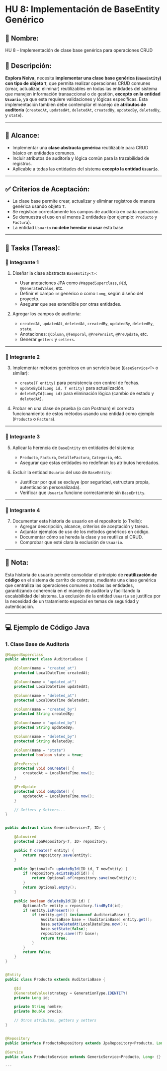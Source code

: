 # HU 8: Implementación de BaseEntity Genérico

## 🧾 Nombre:
HU 8 – Implementación de clase base genérica para operaciones CRUD

## 📄 Descripción:
**Explora Neiva**, necesita **implementar una clase base genérica (`BaseEntity`) con tipo de objeto `T`**, que permita realizar operaciones CRUD comunes (crear, actualizar, eliminar) reutilizables en todas las entidades del sistema que manejen información transaccional o de gestión, **excepto en la entidad `Usuario`**, ya que esta requiere validaciones y lógicas específicas. Esta implementación también debe contemplar el manejo de **atributos de auditoría** (`createdAt`, `updatedAt`, `deletedAt`, `createdBy`, `updatedBy`, `deletedBy`, y `state`).

---

## 🎯 Alcance:
- Implementar una **clase abstracta genérica** reutilizable para CRUD básico en entidades comunes.
- Incluir atributos de auditoría y lógica común para la trazabilidad de registros.
- Aplicable a todas las entidades del sistema **excepto la entidad `Usuario`**.

---

## ✅ Criterios de Aceptación:
- La clase base permite crear, actualizar y eliminar registros de manera genérica usando objeto `T`.
- Se registran correctamente los campos de auditoría en cada operación.
- Se demuestra el uso en al menos 2 entidades (por ejemplo: `Producto` y `Factura`).
- La entidad `Usuario` **no debe heredar ni usar** esta base.

---

## 🧩 Tasks (Tareas):

### 👤 Integrante 1 
1. Diseñar la clase abstracta `BaseEntity<T>`:
   - Usar anotaciones JPA como `@MappedSuperclass`, `@Id`, `@GeneratedValue`, etc.
   - Definir el campo `id` genérico o como `Long`, según diseño del proyecto.
   - Asegurar que sea extendible por otras entidades.

2. Agregar los campos de auditoría:
   - `createdAt`, `updatedAt`, `deletedAt`, `createdBy`, `updatedBy`, `deletedBy`, `state`.
   - Anotaciones: `@Column`, `@Temporal`, `@PrePersist`, `@PreUpdate`, etc.
   - Generar `getters` y `setters`.

---

### 👤 Integrante 2 
3. Implementar métodos genéricos en un servicio base (`BaseService<T>` o similar):
   - `create(T entity)` para persistencia con control de fechas.
   - `updateById(Long id, T entity)` para actualización.
   - `deleteById(Long id)` para eliminación lógica (cambio de estado y `deletedAt`).

4. Probar en una clase de prueba (o con Postman) el correcto funcionamiento de estos métodos usando una entidad como ejemplo (`Producto` o `Factura`).

---

### 👤 Integrante 3 
5. Aplicar la herencia de `BaseEntity` en entidades del sistema:
   - `Producto`, `Factura`, `DetalleFactura`, `Categoria`, etc.
   - Asegurar que estas entidades no redefinan los atributos heredados.

6. Excluir la entidad `Usuario` del uso de `BaseEntity`:
   - Justificar por qué se excluye (por seguridad, estructura propia, autenticación personalizada).
   - Verificar que `Usuario` funcione correctamente sin `BaseEntity`.

---

### 👤 Integrante 4 
7. Documentar esta historia de usuario en el repositorio (o Trello):
   - Agregar descripción, alcance, criterios de aceptación y tareas.
   - Adjuntar ejemplos de uso de los métodos genéricos en código.
   - Documentar cómo se hereda la clase y se reutiliza el CRUD.
   - Comprobar que esté clara la exclusión de `Usuario`.
---

## 📌 Nota:
Esta historia de usuario permite consolidar el principio de **reutilización de código** en el sistema de carrito de compras, mediante una clase genérica que centraliza las operaciones comunes a todas las entidades, garantizando coherencia en el manejo de auditoría y facilitando la escalabilidad del sistema. La exclusión de la entidad `Usuario` se justifica por la necesidad de un tratamiento especial en temas de seguridad y autenticación.

---

## 💻 Ejemplo de Código Java

### 1. Clase Base de Auditoría

```java
@MappedSuperclass
public abstract class AuditoriaBase {

    @Column(name = "created_at")
    protected LocalDateTime createdAt;

    @Column(name = "updated_at")
    protected LocalDateTime updatedAt;

    @Column(name = "deleted_at")
    protected LocalDateTime deletedAt;

    @Column(name = "created_by")
    protected String createdBy;

    @Column(name = "updated_by")
    protected String updatedBy;

    @Column(name = "deleted_by")
    protected String deletedBy;

    @Column(name = "state")
    protected boolean state = true;

    @PrePersist
    protected void onCreate() {
        createdAt = LocalDateTime.now();
    }

    @PreUpdate
    protected void onUpdate() {
        updatedAt = LocalDateTime.now();
    }

    // Getters y Setters...
}


public abstract class GenericService<T, ID> {

    @Autowired
    protected JpaRepository<T, ID> repository;

    public T create(T entity) {
        return repository.save(entity);
    }

    public Optional<T> updateById(ID id, T newEntity) {
        if (repository.existsById(id)) {
            return Optional.of(repository.save(newEntity));
        }
        return Optional.empty();
    }

    public boolean deleteById(ID id) {
        Optional<T> entity = repository.findById(id);
        if (entity.isPresent()) {
            if (entity.get() instanceof AuditoriaBase) {
                AuditoriaBase base = (AuditoriaBase) entity.get();
                base.setDeletedAt(LocalDateTime.now());
                base.setState(false);
                repository.save((T) base);
                return true;
            }
        }
        return false;
    }
}


@Entity
public class Producto extends AuditoriaBase {

    @Id
    @GeneratedValue(strategy = GenerationType.IDENTITY)
    private Long id;

    private String nombre;
    private Double precio;

    // Otros atributos, getters y setters
}


@Repository
public interface ProductoRepository extends JpaRepository<Producto, Long> {}

@Service
public class ProductoService extends GenericService<Producto, Long> {}

---
